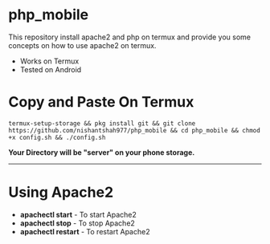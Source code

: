 # php_mobile
This repository install apache2 and php on termux and provide you some concepts on how to use apache2 on termux.

* Works on Termux
* Tested on Android 

# Copy and Paste On Termux

```
termux-setup-storage && pkg install git && git clone https://github.com/nishantshah977/php_mobile && cd php_mobile && chmod +x config.sh && ./config.sh
```

**Your Directory will be "server" on your phone storage.**
<hr>

# Using Apache2
* **apachectl start** - To start Apache2
* **apachectl stop** - To stop Apache2
* **apachectl restart** - To restart Apache2
